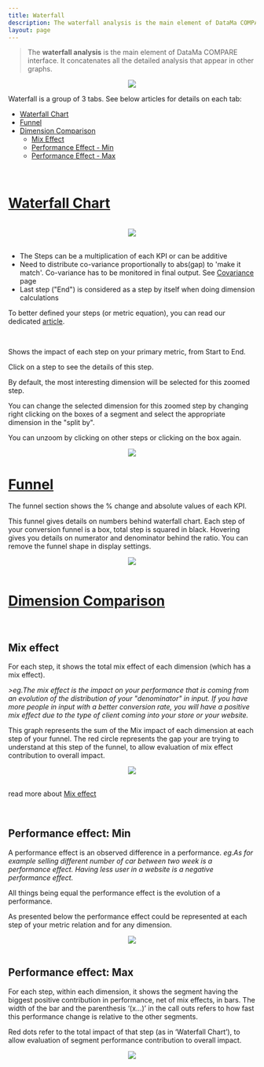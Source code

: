 ```yaml
---
title: Waterfall
description: The waterfall analysis is the main element of DataMa COMPARE interface. It concatenates all the detailed analysis that appear in other graphs.
layout: page
---
```


> The **waterfall analysis** is the main element of DataMa COMPARE interface. It concatenates all the detailed analysis that appear in other graphs.

<center> <img src="{{site.url}}/{{site.baseurl}}/core_app/new/compare/interface/images/Waterfall-768x627.jpg"> </center>


Waterfall is a group of 3 tabs. See below articles for details on each tab:

* [Waterfall Chart](#waterfall-chart)
* [Funnel](#funnel)
* [Dimension Comparison](#dimension-comparison)
    *   [Mix Effect](#mix-effect)
    *   [Performance Effect - Min](#performance-effect-min)
    *   [Performance Effect - Max](#performance-effect-max)





<br>

# <b><u>Waterfall Chart</u></b>

<br>
<center> <img src="{{site.url}}/{{site.baseurl}}/core_app/new/compare/interface/images/compare_waterfall.png"> </center>

<br>

* The Steps can be a multiplication of each KPI or can be additive
* Need to distribute co-variance proportionally to abs(gap) to 'make it match'. Co-variance has to be monitored in final output. See [Covariance]({{site.url}}/{{site.baseurl}}/core_app/new/compare/model/modeling_components.html) page
* Last step ("End") is considered as a step by itself when doing dimension calculations

To better defined your steps (or metric equation), you can read our dedicated [article](https://datama.fr/2020/03/24/how-to-build-my-business-metric-relation/).

<br>

Shows the impact of each step on your primary metric, from Start to End.

Click on a step to see the details of this step.

By default, the most interesting dimension will be selected for this zoomed step.



You can change the selected dimension for this zoomed step by changing right clicking on the boxes of a segment and select the appropriate dimension in the "split by".

You can unzoom by clicking on other steps or clicking on the box again.

<center> <img src="{{site.url}}/{{site.baseurl}}/core_app/new/compare/interface/images/compare_zoomedView.jpg"> </center>


# <b><u>Funnel</u></b>

The funnel section shows the % change and absolute values of each KPI.

This funnel gives details on numbers behind waterfall chart. Each step of your conversion funnel is a box, total step is squared in black. Hovering gives you details on numerator and denominator behind the ratio. You can remove the funnel shape in display settings.

<center> <img src="{{site.url}}/{{site.baseurl}}/core_app/new/compare/interface/images/compare_funnel.png"> </center>

<br>

# <b><u>Dimension Comparison</u></b>

<br>

## **Mix effect**

For each step, it shows the total mix effect of each dimension (which has a mix effect).

<i>>eg.The mix effect is the impact on your performance that is coming from an evolution of the distribution of your "denominator" in input. If you have more people in input with a better conversion rate, you will have a positive mix effect due to the type of client coming into your store or your website.</i>

This graph represents the sum of the Mix impact of each dimension at each step of your funnel. The red circle represents the gap your are trying to understand at this step of the funnel, to allow evaluation of mix effect contribution to overall impact.


<center> <img src="{{site.url}}/{{site.baseurl}}/core_app/new/compare/interface/images/compare_dimensionComparisonMix.jpg"> </center>

<br>

read more about [Mix effect]({{site.url}}/{{site.baseurl}}/core_app/new/compare/model/dimension_analysis_mix.html#mix-effect)

<br>


## **Performance effect: Min**

A performance effect is an observed difference in a performance. <i>eg.As for example selling different number of car between two week is a performance effect. Having less user in a website is a negative performance effect.</i>

All things being equal the performance effect is the evolution of a performance.

As presented below the performance effect could be represented at each step of your metric relation and for any dimension.

<center> <img src="{{site.url}}/{{site.baseurl}}/core_app/new/compare/interface/images/compare_dimensionComparisonPerfMin.jpg"> </center>

<br>

## **Performance effect: Max**

For each step, within each dimension, it shows the segment having the biggest positive contribution in performance, net of mix effects, in bars.
The width of the bar and the parenthesis ‘(x…)’ in the call outs refers to how fast this performance change is relative to the other segments.

Red dots refer to the total impact of that step (as in ‘Waterfall Chart’), to allow evaluation of segment performance contribution to overall impact.

<center> <img src="{{site.url}}/{{site.baseurl}}/core_app/new/compare/interface/images/compare_dimensionComparisonPerfMax.jpg"> </center>

